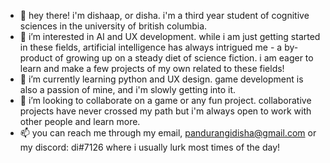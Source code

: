 - 👋 hey there! i'm dishaap, or disha. i'm a third year student of cognitive sciences in the university of british columbia.
- 👀 i’m interested in AI and UX development. while i am just getting started in these fields, artificial intelligence has always intrigued me - a by-product of growing up on a steady diet of science fiction. i am eager to learn and make a few projects of my own related to these fields!
- 🌱 i’m currently learning python and UX design. game development is also a passion of mine, and i'm slowly getting into it. 
- 💞️ i’m looking to collaborate on a game or any fun project. collaborative projects have never crossed my path but i'm always open to work with other people and learn more.
- 📫 you can reach me through my email, pandurangidisha@gmail.com or my discord: di#7126 where i usually lurk most times of the day!

<!---
dishaap/dishaap is a ✨ special ✨ repository because its `README.md` (this file) appears on your GitHub profile.
You can click the Preview link to take a look at your changes.
--->
